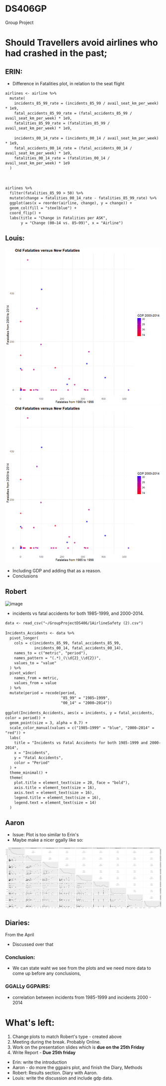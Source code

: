 # DS406GP
Group Project

# Should Travellers avoid airlines who had crashed in the past;  


## ERIN:
- Difference in Fatalities plot, in relation to the seat flight
```
airlines <- airline %>%
  mutate(
    incidents_85_99_rate = (incidents_85_99 / avail_seat_km_per_week) * 1e9,
    fatal_accidents_85_99_rate = (fatal_accidents_85_99 / avail_seat_km_per_week) * 1e9,
    fatalities_85_99_rate = (fatalities_85_99 / avail_seat_km_per_week) * 1e9,
    
    incidents_00_14_rate = (incidents_00_14 / avail_seat_km_per_week) * 1e9,
    fatal_accidents_00_14_rate = (fatal_accidents_00_14 / avail_seat_km_per_week) * 1e9,
    fatalities_00_14_rate = (fatalities_00_14 / avail_seat_km_per_week) * 1e9
  )



airlines %>%
  filter(fatalities_85_99 > 50) %>%
  mutate(change = fatalities_00_14_rate - fatalities_85_99_rate) %>%
  ggplot(aes(x = reorder(airline, change), y = change)) +
  geom_col(fill = "steelblue") +
  coord_flip() +
  labs(title = "Change in Fatalities per ASK",
       y = "Change (00–14 vs. 85–99)", x = "Airline")

```

## Louis:

![Plotting fatalaties from 2000-2014 and 1985-199](./img/LouisGDPPlot.png "Testing")
![Plotting fatalaties from 2000-2014 and 1985-199](./img/LouisGDPPlot.png "Testing")

- Including GDP and adding that as a reason.  
- Conclusions

## Robert
<img width="452" alt="image" src="https://github.com/user-attachments/assets/ae020033-8040-4301-b296-19c3ad882dd1" />

- incidents vs fatal accidents for both 1985-1999, and 2000-2014.

```
data <- read_csv("~/GroupProjectDS406/1AirlineSafety (2).csv")

Incidents_Accidents <- data %>%
  pivot_longer(
    cols = c(incidents_85_99, fatal_accidents_85_99,
             incidents_00_14, fatal_accidents_00_14),
    names_to = c("metric", "period"),
    names_pattern = "(.*)_(\\d{2}_\\d{2})",
    values_to = "value"
  ) %>%
  pivot_wider(
    names_from = metric,
    values_from = value
  ) %>%
  mutate(period = recode(period,
                         "85_99" = "1985–1999",
                         "00_14" = "2000–2014"))

ggplot(Incidents_Accidents, aes(x = incidents, y = fatal_accidents, color = period)) +
  geom_point(size = 3, alpha = 0.7) +
  scale_color_manual(values = c("1985–1999" = "blue", "2000–2014" = "red")) +
  labs(
    title = "Incidents vs Fatal Accidents for both 1985-1999 and 2000-2014",
    x = "Incidents",
    y = "Fatal Accidents",
    color = "Period"
  ) +
  theme_minimal() +
  theme(
    plot.title = element_text(size = 20, face = "bold"),
    axis.title = element_text(size = 16),
    axis.text = element_text(size = 16),
    legend.title = element_text(size = 16),
    legend.text = element_text(size = 14)
  )
```


## Aaron
- Issue: Plot is too similar to Erin's
- Maybe make a nicer ggally like so:

![Plotting fatalaties from 2000-2014 and 1985-199](./img/ggpairplot.png "Whatever")

## Diaries:  
From the April 
- Discussed over that 

### Conclusion: 
- We can state waht we see from the plots and we need more data to come up before any conclusions,  

### GGALLy GGPAIRS:

- correlation between incidents from 1985-1999 and incidents 2000 - 2014


# What's left:
1. Change plots to match Robert's type - created above  
2. Meeting during the break. Probably Online.
3. Work on the presentation slides which is **due on the 25th Friday**
4. Write Report - **Due 25th friday**
  - Erin: write the introduction
  - Aaron - do more the ggpairs plot, and finish the Diary, Methods
  - Robert: Results section. Diary with Aaron.   
  - Louis: write the discussion and include gdp data. 
